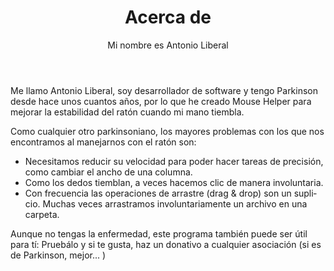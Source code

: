 ﻿---
lang: es-ES
title: Acerca de
subtitle: >-
  Mi nombre es Antonio Liberal
image: /:pagelang:/images/about.jpg
image_alt: 
seo:
  title: Acerca de
  description: Esta es la página acerca de
  extra:
    - name: 'og:type'
      value: website
      keyName: property
    - name: 'og:title'
      value: Acerca de
      keyName: property
    - name: 'og:description'
      value: Esta es la página acerca de
      keyName: property
    - name: 'og:image'
      value: /:pagelang:/images/about.jpg
      keyName: property
      relativeUrl: true
    - name: 'twitter:card'
      value: summary_large_image
    - name: 'twitter:title'
      value: Acerca de
    - name: 'twitter:description'
      value: Esta es la página acerca de
    - name: 'twitter:image'
      value: /:pagelang:/images/about.jpg
      relativeUrl: true
layout: page
---

Me llamo Antonio Liberal, soy desarrollador de software y tengo Parkinson
      desde hace unos cuantos años, por lo que he creado Mouse Helper para
      mejorar la estabilidad del ratón cuando mi mano tiembla.

Como cualquier otro parkinsoniano, los mayores problemas con los que nos
      encontramos al manejarnos con el ratón son:

* Necesitamos reducir su velocidad para poder hacer tareas de precisión, como cambiar el ancho de una columna.
* Como los dedos tiemblan, a veces hacemos clic de manera involuntaria.
* Con frecuencia las operaciones de arrastre (drag &amp; drop) son un suplicio. Muchas veces arrastramos involuntariamente un archivo en una carpeta.

Aunque no tengas la enfermedad, este programa también puede ser útil para tí: Pruebálo y si te gusta, haz un donativo a cualquier asociación (si es de Parkinson, mejor... ) 
